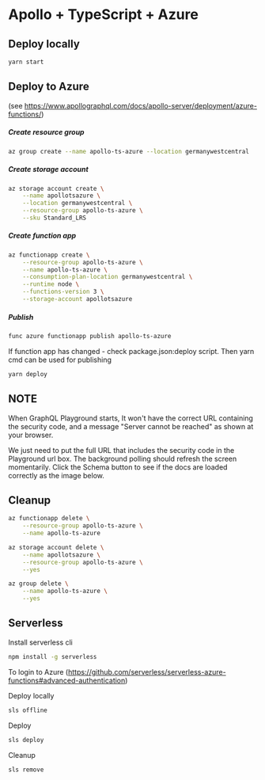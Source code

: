 # Apollo + TypeScript + Azure

## Deploy locally

```bash
yarn start
```

## Deploy to Azure

(see https://www.apollographql.com/docs/apollo-server/deployment/azure-functions/)

##### Create resource group

```bash
az group create --name apollo-ts-azure --location germanywestcentral
```

##### Create storage account

```bash
az storage account create \
    --name apollotsazure \
    --location germanywestcentral \
    --resource-group apollo-ts-azure \
    --sku Standard_LRS
```

##### Create function app

```bash
az functionapp create \
    --resource-group apollo-ts-azure \
    --name apollo-ts-azure \
    --consumption-plan-location germanywestcentral \
    --runtime node \
    --functions-version 3 \
    --storage-account apollotsazure
```

##### Publish

```bash
func azure functionapp publish apollo-ts-azure
```

If function app has changed - check package.json:deploy script.
Then yarn cmd can be used for publishing

```bash
yarn deploy
```

## NOTE

When GraphQL Playground starts, It won't have the correct URL containing the security code, and a message "Server cannot be reached" as shown at your browser.

We just need to put the full URL that includes the security code in the Playground url box. The background polling should refresh the screen momentarily. Click the Schema button to see if the docs are loaded correctly as the image below.


## Cleanup
```bash
az functionapp delete \
    --resource-group apollo-ts-azure \
    --name apollo-ts-azure

az storage account delete \
    --name apollotsazure \
    --resource-group apollo-ts-azure \
    --yes

az group delete \
    --name apollo-ts-azure \
    --yes
```


## Serverless

Install serverless cli
```bash
npm install -g serverless
```

To login to Azure (https://github.com/serverless/serverless-azure-functions#advanced-authentication)

Deploy locally
```bash
sls offline
```

Deploy
```bash
sls deploy
```

Cleanup
```bash
sls remove
```